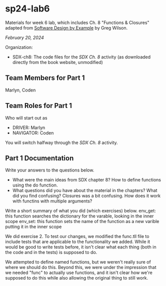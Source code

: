 # sp24-lab6
Materials for week 6 lab, which includes Ch. 8 "Functions & Closures" adapted from [Software Design by Example](https://third-bit.com/sdxpy/) by Greg Wilson.

_February 20, 2024_

Organization:
* SDX-ch8: The code files for the _SDX Ch. 8_ activity (as downloaded directly from the book website, unmodified) 

## Team Members for Part 1
Marlyn, Coden

## Team Roles for Part 1
Who will start out as
* DRIVER: Marlyn 
* NAVIGATOR: Coden

You will switch halfway through the _SDX Ch. 8_ activity.

## Part 1 Documentation

Write your answers to the questions below.

* What were the main ideas from SDX chapter 8?
How to define functions using the do function.
* What questions did you have about the material in the chapters? What did you find confusing?
Closures was a bit confusing. How does it work with functins with multiple arguments?

Write a short summary of what you did (which exercises) below.
env_get: this function searches the dictionary for the varable, looking in the inner scope 
env_set: this function sets the name of the function as a new varible putting it in the inner scope

We did exercise 2. To test our changes, we modified the func.tll file to include tests that are 
applicable to the functionality we added. While it would be good to write tests before, it isn't clear
what each thing (both in the code and in the tests) is supposed to do.

We attempted to define named functions, but we weren't really sure of where we should do this. Beyond
this, we were under the impression that we needed "func" to actually use functions, and it isn't clear
how we're supposed to do this while also allowing the original thing to still work.